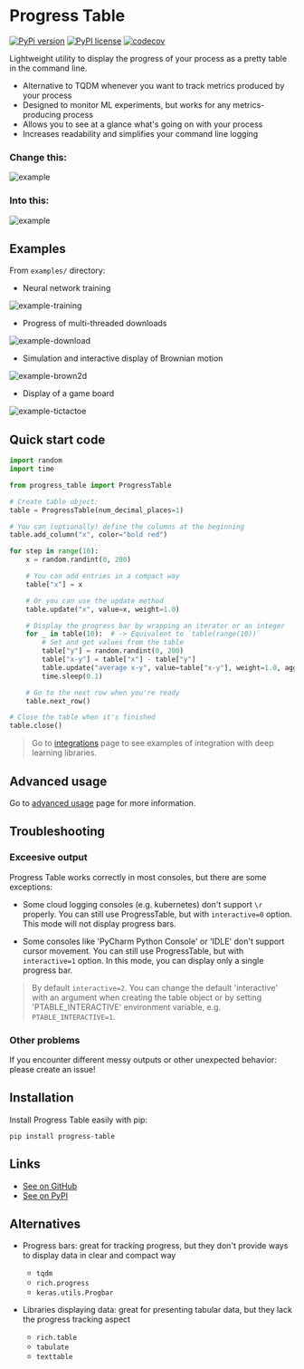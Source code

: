 # Progress Table

[![PyPi version](https://img.shields.io/badge/dynamic/json?label=latest&query=info.version&url=https%3A%2F%2Fpypi.org%2Fpypi%2Fprogress-table%2Fjson)](https://pypi.org/project/progress-table)
[![PyPI license](https://img.shields.io/badge/dynamic/json?label=license&query=info.license&url=https%3A%2F%2Fpypi.org%2Fpypi%2Fprogress-table%2Fjson)](https://github.com/sjmikler/progress-table/blob/main/LICENSE.txt)
[![codecov](https://codecov.io/gh/sjmikler/progress-table/graph/badge.svg?token=CDJKF0FFAQ)](https://codecov.io/gh/sjmikler/progress-table)

Lightweight utility to display the progress of your process as a pretty table in the command line.

* Alternative to TQDM whenever you want to track metrics produced by your process
* Designed to monitor ML experiments, but works for any metrics-producing process
* Allows you to see at a glance what's going on with your process
* Increases readability and simplifies your command line logging

### Change this:

![example](images/progress-before3.gif)

### Into this:

![example](images/progress-after4.gif)

## Examples

From `examples/` directory:

* Neural network training

![example-training](images/examples-training.gif)

* Progress of multi-threaded downloads

![example-download](images/examples-download.gif)

* Simulation and interactive display of Brownian motion

![example-brown2d](images/examples-brown2d.gif)

* Display of a game board

![example-tictactoe](images/examples-tictactoe.gif)

## Quick start code

```python
import random
import time

from progress_table import ProgressTable

# Create table object:
table = ProgressTable(num_decimal_places=1)

# You can (optionally) define the columns at the beginning
table.add_column("x", color="bold red")

for step in range(10):
    x = random.randint(0, 200)

    # You can add entries in a compact way
    table["x"] = x

    # Or you can use the update method
    table.update("x", value=x, weight=1.0)

    # Display the progress bar by wrapping an iterator or an integer
    for _ in table(10):  # -> Equivalent to `table(range(10))`
        # Set and get values from the table
        table["y"] = random.randint(0, 200)
        table["x-y"] = table["x"] - table["y"]
        table.update("average x-y", value=table["x-y"], weight=1.0, aggregate="mean")
        time.sleep(0.1)

    # Go to the next row when you're ready
    table.next_row()

# Close the table when it's finished
table.close()

```

> Go to [integrations](docs/integrations.md)
> page to see examples of integration with deep learning libraries.

## Advanced usage

Go to [advanced usage](docs/advanced-usage.md) page for more information.

## Troubleshooting

### Exceesive output

Progress Table works correctly in most consoles, but there are some exceptions:

* Some cloud logging consoles (e.g. kubernetes) don't support `\r` properly. You can still use ProgressTable, but with `interactive=0` option. This mode will not display progress bars.

* Some consoles like 'PyCharm Python Console' or 'IDLE' don't support cursor movement. You can still use ProgressTable, but with `interactive=1` option. In this mode, you can display only a single progress bar.

> By default `interactive=2`. You can change the default 'interactive' with an argument when creating the table object or by setting 'PTABLE_INTERACTIVE' environment variable, e.g. `PTABLE_INTERACTIVE=1`.

### Other problems

If you encounter different messy outputs or other unexpected behavior: please create an issue!

## Installation

Install Progress Table easily with pip:

```
pip install progress-table
```

## Links

* [See on GitHub](https://github.com/gahaalt/progress-table)
* [See on PyPI](https://pypi.org/project/progress-table)

## Alternatives

* Progress bars: great for tracking progress, but they don't provide ways to display data in clear and compact way
    * `tqdm`
    * `rich.progress`
    * `keras.utils.Progbar`

* Libraries displaying data: great for presenting tabular data, but they lack the progress tracking aspect
    * `rich.table`
    * `tabulate`
    * `texttable`

